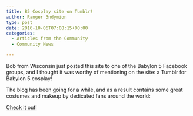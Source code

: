 ```yaml
---
title: B5 Cosplay site on Tumblr!
author: Ranger 3ndymion
type: post
date: 2016-10-06T07:08:15+00:00
categories:
  - Articles from the Community
  - Community News

---
```

Bob from Wisconsin just posted this site to one of the Babylon 5 Facebook groups, and I thought it was worthy of mentioning on the site: a Tumblr for Babylon 5 cosplay!

The blog has been going for a while, and as a result contains some great costumes and makeup by dedicated fans around the world:

[Check it out!][1]

 [1]: http://b5cosplay.tumblr.com/page/3
